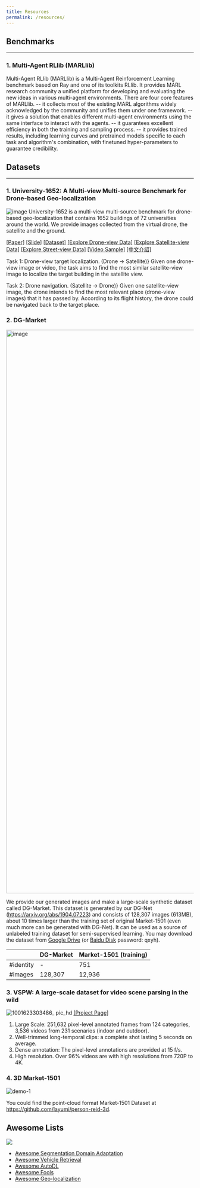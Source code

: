 ```yaml
---
title: Resources
permalink: /resources/
---
```


## Benchmarks
<hr>

### 1. Multi-Agent RLlib (MARLlib)
Multi-Agent RLlib (MARLlib) is a Multi-Agent Reinforcement Learning benchmark based on Ray and one of its toolkits RLlib. It provides MARL research community a unified platform for developing and evaluating the new ideas in various multi-agent environments. There are four core features of MARLlib.
-- it collects most of the existing MARL algorithms widely acknowledged by the community and unifies them under one framework.
-- it gives a solution that enables different multi-agent environments using the same interface to interact with the agents.
-- it guarantees excellent efficiency in both the training and sampling process.
-- it provides trained results, including learning curves and pretrained models specific to each task and algorithm's combination, with finetuned hyper-parameters to guarantee credibility.


## Datasets
<hr>

### 1. University-1652: A Multi-view Multi-source Benchmark for Drone-based Geo-localization
![image](https://user-images.githubusercontent.com/8390471/192081571-56b84733-238a-45e1-bbf4-988067dbcf51.png)
University-1652 is a multi-view multi-source benchmark for drone-based geo-localization that contains 1652 buildings of 72 universities around the world. We provide images collected from the virtual drone, the satellite and the ground.

[[Paper]](https://arxiv.org/abs/2002.12186)
[[Slide]](http://zdzheng.xyz/ACM-MM-Talk.pdf)
[[Dataset]](https://github.com/layumi/University1652-Baseline)
[[Explore Drone-view Data]](https://github.com/layumi/University1652-Baseline/blob/master/docs/index_files/sample_drone.jpg?raw=true)
[[Explore Satellite-view Data]](https://github.com/layumi/University1652-Baseline/blob/master/docs/index_files/sample_satellite.jpg?raw=true)
[[Explore Street-view Data]](https://github.com/layumi/University1652-Baseline/blob/master/docs/index_files/sample_street.jpg?raw=true)
[[Video Sample]](https://www.youtube.com/embed/dzxXPp8tVn4?vq=hd1080)
[[中文介绍]](https://zhuanlan.zhihu.com/p/110987552)

Task 1: Drone-view target localization. (Drone -> Satellite)} Given one drone-view image or video, the task aims to find the most similar satellite-view image to localize the target building in the satellite view.

Task 2: Drone navigation. (Satellite -> Drone)} Given one satellite-view image, the drone intends to find the most relevant place (drone-view images) that it has passed by. According to its flight history, the drone could be navigated back to the target place.

### 2. DG-Market
<img width="1508" alt="image" src="https://user-images.githubusercontent.com/8390471/192081605-0c8a246f-e54c-41c7-9936-5ba8e22f5192.png">

We provide our generated images and make a large-scale synthetic dataset called DG-Market. This dataset is generated by our DG-Net (https://arxiv.org/abs/1904.07223) and consists of 128,307 images (613MB), about 10 times larger than the training set of original Market-1501 (even much more can be generated with DG-Net). It can be used as a source of unlabeled training dataset for semi-supervised learning. You may download the dataset from [Google Drive](https://drive.google.com/file/d/126Gn90Tzpk3zWp2c7OBYPKc-ZjhptKDo/view?usp=sharing) (or [Baidu Disk](https://pan.baidu.com/s/1n4M6s-qvE08J8SOOWtWfgw) password: qxyh).  

|   |  DG-Market   | Market-1501 (training) |
|---|--------------|-------------|
| #identity| 	-   |  751        |
| #images| 128,307 |  12,936     |

### 3. VSPW: A large-scale dataset for video scene parsing in the wild 
![1001623303486_ pic_hd](https://user-images.githubusercontent.com/12868455/121470723-f6d71180-ca01-11eb-93b5-3db9b6305307.jpg)
[[Project Page]](https://www.vspwdataset.com)

1. Large Scale: 251,632 pixel-level annotated frames from 124 categories, 3,536 videos from 231 scenarios (indoor and  outdoor). 
2. Well-trimmed long-temporal clips: a complete shot lasting 5 seconds on average.
3. Dense annotation: The pixel-level annotations are provided at 15 f/s. 
4. High resolution. Over 96% videos are with high resolutions from 720P to 4K.

### 4. 3D Market-1501
![demo-1](https://user-images.githubusercontent.com/8390471/208151146-b8564829-bd61-484d-850f-61ba75216388.jpg)

You could find the point-cloud format Market-1501 Dataset at https://github.com/layumi/person-reid-3d.


## Awesome Lists

![](https://camo.githubusercontent.com/1131548cf666e1150ebd2a52f44776d539f06324/68747470733a2f2f63646e2e7261776769742e636f6d2f73696e647265736f726875732f617765736f6d652f6d61737465722f6d656469612f6c6f676f2e737667)

- [Awesome Segmentation Domain Adaptation](https://github.com/layumi/Seg-Uncertainty/tree/master/awesome-SegDA)
- [Awesome Vehicle Retrieval](https://github.com/layumi/Vehicle_reID-Collection)
- [Awesome AutoDL](https://github.com/D-X-Y/Awesome-AutoDL)
- [Awesome Fools](https://github.com/layumi/Awesome-Fools)
- [Awesome Geo-localization](https://github.com/layumi/University1652-Baseline/tree/master/State-of-the-art)
